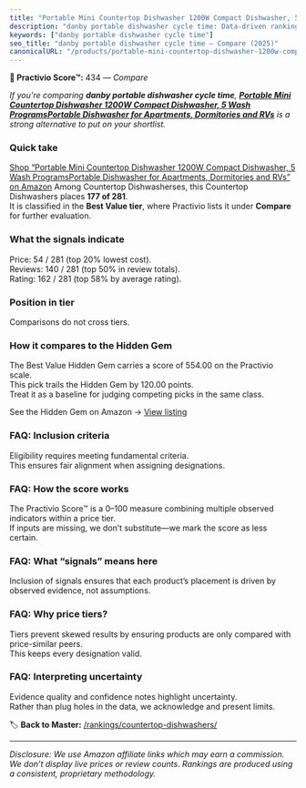 ```yaml
---
title: "Portable Mini Countertop Dishwasher 1200W Compact Dishwasher, 5 Wash ProgramsPortable Dishwasher for Apartments, Dormitories and RVs"
description: "danby portable dishwasher cycle time: Data-driven ranking using the Practivio Score™. Positioned by quality, value, demand, findability, momentum."
keywords: ["danby portable dishwasher cycle time"]
seo_title: "danby portable dishwasher cycle time — Compare (2025)"
canonicalURL: "/products/portable-mini-countertop-dishwasher-1200w-compact-dishwasher-5-wash-programsportable-dishwasher-for-apartments-dormitories-and-rvs-B0CYBHTJCW/"
---
```


**🛒 Practivio Score™:** 434 — _Compare_


*If you're comparing **danby portable dishwasher cycle time**, **[Portable Mini Countertop Dishwasher 1200W Compact Dishwasher, 5 Wash ProgramsPortable Dishwasher for Apartments, Dormitories and RVs](https://www.amazon.com/dp/B0CYBHTJCW?tag=practivio-20)** is a strong alternative to put on your shortlist.*
### Quick take
[Shop “Portable Mini Countertop Dishwasher 1200W Compact Dishwasher, 5 Wash ProgramsPortable Dishwasher for Apartments, Dormitories and RVs” on Amazon](https://www.amazon.com/dp/B0CYBHTJCW?tag=practivio-20)
Among Countertop Dishwasherses, this Countertop Dishwashers places **177 of 281**.  
It is classified in the **Best Value tier**, where Practivio lists it under **Compare** for further evaluation.

### What the signals indicate
Price: 54 / 281 (top 20% lowest cost).  
Reviews: 140 / 281 (top 50% in review totals).  
Rating: 162 / 281 (top 58% by average rating).  

### Position in tier
Comparisons do not cross tiers.

### How it compares to the Hidden Gem
The Best Value Hidden Gem carries a score of 554.00 on the Practivio scale.  
This pick trails the Hidden Gem by 120.00 points.  
Treat it as a baseline for judging competing picks in the same class.  

See the Hidden Gem on Amazon → [View listing](https://www.amazon.com/dp/B092DBTWCF?tag=practivio-20)

### FAQ: Inclusion criteria
Eligibility requires meeting fundamental criteria.  
This ensures fair alignment when assigning designations.

### FAQ: How the score works
The Practivio Score™ is a 0–100 measure combining multiple observed indicators within a price tier.  
If inputs are missing, we don’t substitute—we mark the score as less certain.

### FAQ: What “signals” means here
Inclusion of signals ensures that each product’s placement is driven by observed evidence, not assumptions.

### FAQ: Why price tiers?
Tiers prevent skewed results by ensuring products are only compared with price-similar peers.  
This keeps every designation valid.

### FAQ: Interpreting uncertainty
Evidence quality and confidence notes highlight uncertainty.  
Rather than plug holes in the data, we acknowledge and present limits.

<!-- Missing template for Compare/CompareWithinPriceClass -->


🏷️ **Back to Master:** [/rankings/countertop-dishwashers/](/rankings/countertop-dishwashers/)

---
_Disclosure: We use Amazon affiliate links which may earn a commission. We don’t display live prices or review counts. Rankings are produced using a consistent, proprietary methodology._
